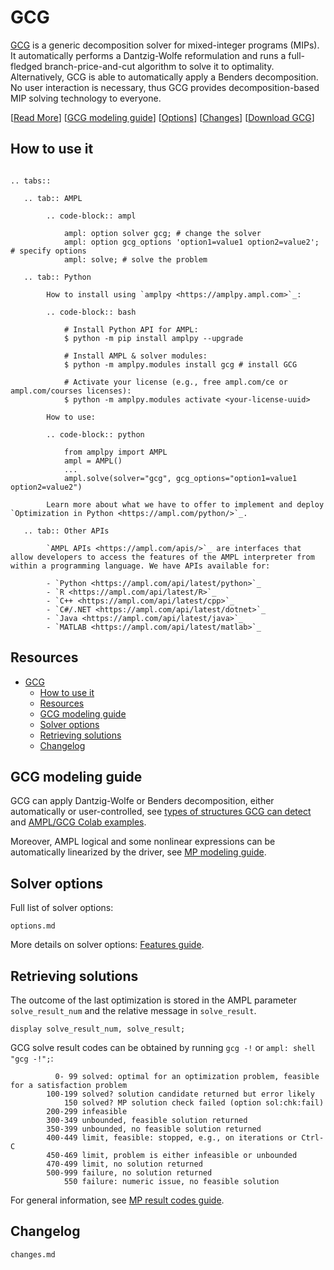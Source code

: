 # GCG

[GCG](https://gcg.or.rwth-aachen.de/) is a generic decomposition solver for mixed-integer programs (MIPs).
It automatically performs a Dantzig-Wolfe reformulation and runs a full-fledged
branch-price-and-cut algorithm to solve it to optimality. Alternatively,
GCG is able to automatically apply a Benders decomposition.
No user interaction is necessary, thus GCG provides decomposition-based MIP solving technology to everyone.

[[Read More](https://ampl.com/products/solvers/open-source-solvers/)]
[[GCG modeling guide](#gcg-modeling-guide)]
[[Options](#solver-options)]
[[Changes](changes.md)]
[[Download GCG](https://portal.ampl.com/user/ampl/download/gcg)]

## How to use it

```{eval-rst}

.. tabs::

   .. tab:: AMPL

        .. code-block:: ampl

            ampl: option solver gcg; # change the solver
            ampl: option gcg_options 'option1=value1 option2=value2'; # specify options
            ampl: solve; # solve the problem

   .. tab:: Python
   
        How to install using `amplpy <https://amplpy.ampl.com>`_:

        .. code-block:: bash

            # Install Python API for AMPL:
            $ python -m pip install amplpy --upgrade

            # Install AMPL & solver modules:
            $ python -m amplpy.modules install gcg # install GCG

            # Activate your license (e.g., free ampl.com/ce or ampl.com/courses licenses):
            $ python -m amplpy.modules activate <your-license-uuid>

        How to use:

        .. code-block:: python

            from amplpy import AMPL
            ampl = AMPL()
            ...
            ampl.solve(solver="gcg", gcg_options="option1=value1 option2=value2")

        Learn more about what we have to offer to implement and deploy `Optimization in Python <https://ampl.com/python/>`_.

   .. tab:: Other APIs

        `AMPL APIs <https://ampl.com/apis/>`_ are interfaces that allow developers to access the features of the AMPL interpreter from within a programming language. We have APIs available for:

        - `Python <https://ampl.com/api/latest/python>`_
        - `R <https://ampl.com/api/latest/R>`_
        - `C++ <https://ampl.com/api/latest/cpp>`_
        - `C#/.NET <https://ampl.com/api/latest/dotnet>`_
        - `Java <https://ampl.com/api/latest/java>`_
        - `MATLAB <https://ampl.com/api/latest/matlab>`_
```

## Resources

- [GCG](#gcg)
  - [How to use it](#how-to-use-it)
  - [Resources](#resources)
  - [GCG modeling guide](#gcg-modeling-guide)
  - [Solver options](#solver-options)
  - [Retrieving solutions](#retrieving-solutions)
  - [Changelog](#changelog)

## GCG modeling guide

GCG can apply Dantzig-Wolfe or Benders decomposition,
either automatically or user-controlled,
see
[types of structures GCG can detect](https://gcg.or.rwth-aachen.de/doc/structure-types.html)
and
[AMPL/GCG Colab examples](https://colab.ampl.com/tags/gcg.html#tag-gcg).

Moreover, AMPL logical and some nonlinear expressions can be
automatically linearized by the driver,
see [MP modeling guide](https://mp.ampl.com/model-guide.html).

## Solver options

Full list of solver options:
```{toctree}
options.md
```

More details on solver options: [Features guide](https://mp.ampl.com/features-guide.html).


## Retrieving solutions

The outcome of the last optimization is stored in the AMPL parameter `solve_result_num` and the relative message in
`solve_result`.

```ampl
display solve_result_num, solve_result;
```

GCG solve result codes can be obtained by running `gcg -!` or `ampl: shell "gcg -!";`:
```
          0- 99 solved: optimal for an optimization problem, feasible for a satisfaction problem
        100-199 solved? solution candidate returned but error likely
            150 solved? MP solution check failed (option sol:chk:fail)
        200-299 infeasible
        300-349 unbounded, feasible solution returned
        350-399 unbounded, no feasible solution returned
        400-449 limit, feasible: stopped, e.g., on iterations or Ctrl-C
        450-469 limit, problem is either infeasible or unbounded
        470-499 limit, no solution returned
        500-999 failure, no solution returned
            550 failure: numeric issue, no feasible solution
```

For general information, see [MP result codes guide](https://mp.ampl.com/features-guide.html#solve-result-codes).

## Changelog

```{toctree}
changes.md
```
